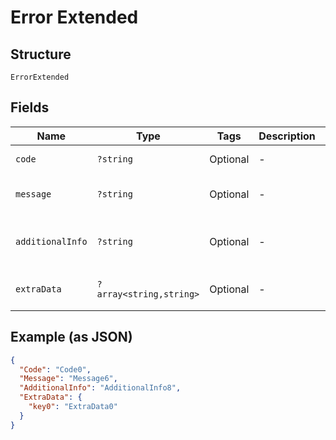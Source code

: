 
# Error Extended

## Structure

`ErrorExtended`

## Fields

| Name | Type | Tags | Description | Getter | Setter |
|  --- | --- | --- | --- | --- | --- |
| `code` | `?string` | Optional | - | getCode(): ?string | setCode(?string code): void |
| `message` | `?string` | Optional | - | getMessage(): ?string | setMessage(?string message): void |
| `additionalInfo` | `?string` | Optional | - | getAdditionalInfo(): ?string | setAdditionalInfo(?string additionalInfo): void |
| `extraData` | `?array<string,string>` | Optional | - | getExtraData(): ?array | setExtraData(?array extraData): void |

## Example (as JSON)

```json
{
  "Code": "Code0",
  "Message": "Message6",
  "AdditionalInfo": "AdditionalInfo8",
  "ExtraData": {
    "key0": "ExtraData0"
  }
}
```

